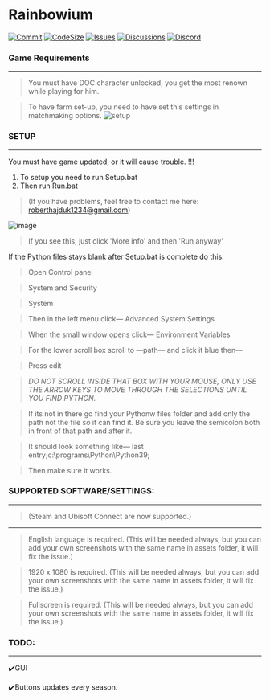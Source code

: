 # Rainbowium

[![Commit](https://img.shields.io/github/last-commit/DuroDaCoder/Rainbowium)](https://github.com/DuroDaCoder/Rainbowium)
[![CodeSize](https://img.shields.io/github/languages/code-size/DuroDaCoder/Rainbowium)](https://github.com/DuroDaCoder/Rainbowium)
[![Issues](https://img.shields.io/github/issues/DuroDaCoder/Rainbowium)](https://github.com/DuroDaCoder/Rainbowium/issues)
[![Discussions](https://img.shields.io/github/discussions/DuroDaCoder/Rainbowium)](https://github.com/DuroDaCoder/Rainbowium/discussions)
[![Discord](https://img.shields.io/discord/833647567996321832?label=Join%20Discord)](https://discord.gg/uSttY72hB9)

### Game Requirements
------------------
>You must have DOC character unlocked, you get the most renown while playing for him.

>To have farm set-up, you need to have set this settings in matchmaking options.
![setup](https://user-images.githubusercontent.com/48152410/152682714-a099867a-5a36-4b49-846d-411bfebcfc29.png)



### SETUP
------------------
You must have game updated, or it will cause trouble. !!!

1. To setup you need to run Setup.bat
2. Then run Run.bat

>(If you have problems, feel free to contact me here: roberthajduk1234@gmail.com)

![image](https://user-images.githubusercontent.com/48152410/149362168-80133035-8e59-4bac-8a5f-767340fb3b48.png)
>If you see this, just click 'More info' and then 'Run anyway'

If the Python files stays blank after Setup.bat is complete do this:

>Open Control panel

>System and Security

>System

>Then in the left menu click— Advanced System Settings

>When the small window opens click— Environment Variables

>For the lower scroll box scroll to —path— and click it blue then—

>Press edit

>*DO NOT SCROLL INSIDE THAT BOX WITH YOUR MOUSE, ONLY USE THE ARROW KEYS TO MOVE THROUGH THE SELECTIONS UNTIL YOU FIND PYTHON.*

>If its not in there go find your Pythonw files folder and add only the path not the file so it can find it. Be sure you leave the semicolon both in front of that path and after it.

>It should look something like— last entry;c:\programs\Python\Python39;

>Then make sure it works.



### SUPPORTED SOFTWARE/SETTINGS:
------------------

>(Steam and Ubisoft Connect are now supported.)
___
>English language is required. (This will be needed always, but you can add your own screenshots with the same name in assets folder, it will fix the issue.)

>1920 x 1080 is required. (This will be needed always, but you can add your own screenshots with the same name in assets folder, it will fix the issue.)

>Fullscreen is required. (This will be needed always, but you can add your own screenshots with the same name in assets folder, it will fix the issue.)


### TODO:
------------------
✔️GUI

✔️Buttons updates every season.
